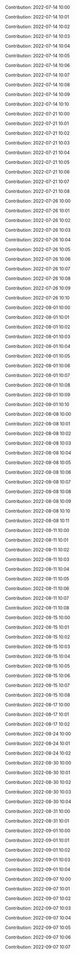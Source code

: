 Contribution: 2022-07-14 10:00

Contribution: 2022-07-14 10:01

Contribution: 2022-07-14 10:02

Contribution: 2022-07-14 10:03

Contribution: 2022-07-14 10:04

Contribution: 2022-07-14 10:05

Contribution: 2022-07-14 10:06

Contribution: 2022-07-14 10:07

Contribution: 2022-07-14 10:08

Contribution: 2022-07-14 10:09

Contribution: 2022-07-14 10:10

Contribution: 2022-07-21 10:00

Contribution: 2022-07-21 10:01

Contribution: 2022-07-21 10:02

Contribution: 2022-07-21 10:03

Contribution: 2022-07-21 10:04

Contribution: 2022-07-21 10:05

Contribution: 2022-07-21 10:06

Contribution: 2022-07-21 10:07

Contribution: 2022-07-21 10:08

Contribution: 2022-07-26 10:00

Contribution: 2022-07-26 10:01

Contribution: 2022-07-26 10:02

Contribution: 2022-07-26 10:03

Contribution: 2022-07-26 10:04

Contribution: 2022-07-26 10:05

Contribution: 2022-07-26 10:06

Contribution: 2022-07-26 10:07

Contribution: 2022-07-26 10:08

Contribution: 2022-07-26 10:09

Contribution: 2022-07-26 10:10

Contribution: 2022-08-01 10:00

Contribution: 2022-08-01 10:01

Contribution: 2022-08-01 10:02

Contribution: 2022-08-01 10:03

Contribution: 2022-08-01 10:04

Contribution: 2022-08-01 10:05

Contribution: 2022-08-01 10:06

Contribution: 2022-08-01 10:07

Contribution: 2022-08-01 10:08

Contribution: 2022-08-01 10:09

Contribution: 2022-08-01 10:10

Contribution: 2022-08-08 10:00

Contribution: 2022-08-08 10:01

Contribution: 2022-08-08 10:02

Contribution: 2022-08-08 10:03

Contribution: 2022-08-08 10:04

Contribution: 2022-08-08 10:05

Contribution: 2022-08-08 10:06

Contribution: 2022-08-08 10:07

Contribution: 2022-08-08 10:08

Contribution: 2022-08-08 10:09

Contribution: 2022-08-08 10:10

Contribution: 2022-08-08 10:11

Contribution: 2022-08-11 10:00

Contribution: 2022-08-11 10:01

Contribution: 2022-08-11 10:02

Contribution: 2022-08-11 10:03

Contribution: 2022-08-11 10:04

Contribution: 2022-08-11 10:05

Contribution: 2022-08-11 10:06

Contribution: 2022-08-11 10:07

Contribution: 2022-08-11 10:08

Contribution: 2022-08-15 10:00

Contribution: 2022-08-15 10:01

Contribution: 2022-08-15 10:02

Contribution: 2022-08-15 10:03

Contribution: 2022-08-15 10:04

Contribution: 2022-08-15 10:05

Contribution: 2022-08-15 10:06

Contribution: 2022-08-15 10:07

Contribution: 2022-08-15 10:08

Contribution: 2022-08-17 10:00

Contribution: 2022-08-17 10:01

Contribution: 2022-08-17 10:02

Contribution: 2022-08-24 10:00

Contribution: 2022-08-24 10:01

Contribution: 2022-08-24 10:02

Contribution: 2022-08-30 10:00

Contribution: 2022-08-30 10:01

Contribution: 2022-08-30 10:02

Contribution: 2022-08-30 10:03

Contribution: 2022-08-30 10:04

Contribution: 2022-08-31 10:00

Contribution: 2022-08-31 10:01

Contribution: 2022-09-01 10:00

Contribution: 2022-09-01 10:01

Contribution: 2022-09-01 10:02

Contribution: 2022-09-01 10:03

Contribution: 2022-09-01 10:04

Contribution: 2022-09-07 10:00

Contribution: 2022-09-07 10:01

Contribution: 2022-09-07 10:02

Contribution: 2022-09-07 10:03

Contribution: 2022-09-07 10:04

Contribution: 2022-09-07 10:05

Contribution: 2022-09-07 10:06

Contribution: 2022-09-07 10:07

